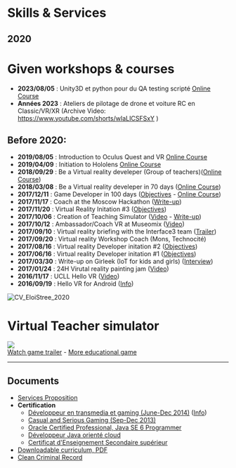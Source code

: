 # Skills & Services


## 2020

# Given workshops & courses

- **2023/08/05** : Unity3D et python pour du QA testing scripté [Online Course](https://github.com/EloiStree/2023_11_30_HelloGirleekQARC)
- **Années 2023** : Ateliers de pilotage de drone et voiture RC en Classic/VR/XR (Archive Video: https://www.youtube.com/shorts/wIaLICSFSxY )  

## Before 2020:

- **2019/08/05** : Introduction to Oculus Quest and VR [Online Course](https://github.com/EloiStree/CodeAndQuestsEveryDay/wiki)
- **2019/04/09** : Initiation to Hololens [Online Course](https://github.com/EloiStree/HelloHololens/wiki)
- **2018/09/29** : Be a Virtual reality develeper (Group of teachers)([Online Course](http://eloistree.page.link/vr))
- **2018/03/08** : Be a Virtual reality develeper in 70 days ([Online Course](http://eloistree.page.link/vr))
- **2017/12/11** : Game Developer in 100 days ([Objectives](http://www.technifutur.be/formations-informatique-formations-pour-demandeurs-d-emploi-formation-game-developer) - [Online Course](http://eloistree.page.link/unity/))      
- **2017/11/17** : Coach at the Moscow Hackathon ([Write-up](https://github.com/EloiStree/2017_11_18_MoscowMetro/wiki))
-  **2017/11/20** : Virtual Reality Initation #3 ([Objectives](https://github.com/EloiStree/Teaching/blob/master/Objectives/2017_11_20_HelloVR_Technobel.pdf))
-  **2017/10/06** : Creation of Teaching Simulator ([Video](https://youtu.be/GHykAvW7ZhE) - [Write-up](https://github.com/EloiStree/2017_10_06_KissYourTeacher/wiki))
-  **2017/10/12** : Ambassador/Coach VR at Museomix ([Video](https://www.facebook.com/museomixBE/videos/1113864978748669/))
-  **2017/09/10** : Virtual reality briefing with the Interface3 team ([Trailer](https://www.youtube.com/watch?v=dMkZRtVDVFs))
-  **2017/09/20** : Virtual reality Workshop Coach (Mons, Technocité)
-  **2017/08/16** : Virtual reality Developer initation #2 ([Objectives](https://github.com/EloiStree/Teaching/blob/master/Objectives/2017_08_16_HelloVR_Interface3.pdf)) 
-  **2017/06/16** : Virtual reality Developer initation #1 ([Objectives](https://github.com/EloiStree/Teaching/blob/master/Objectives/2017_06_26_HelloVR_Technocite.pdf)) 
-  **2017/03/30** : Write-up on Girleek (IoT for kids and girls) ([Interview](https://youtu.be/QYCJcKgF0b0))
-  **2017/01/24** : 24H Virutal reality painting jam ([Video](https://youtu.be/n6uqpYgrE2E))
-  **2016/11/17** : UCLL Hello VR ([Video](https://www.youtube.com/watch?v=c0H4T-7WbLo)) 
-  **2016/09/19** : Hello VR for Android ([Info](https://www.meetup.com/fr-FR/Virtual-Reality-in-Belgium/events/233084944/?eventId=233084944))


![CV_EloiStree_2020](https://github.com/EloiStree/Teaching/assets/20149493/cfdd3142-6303-49da-96fb-498cadb26db1)


# Virtual Teacher simulator 
[![](https://img.itch.zone/aW1hZ2UvMTgyMzI5Lzg1MjM1My5qcGc=/original/JFR7%2FY.jpg)](https://www.youtube.com/watch?v=GHykAvW7ZhE)     
[Watch game trailer](https://www.youtube.com/watch?v=GHykAvW7ZhE) - [More educational game](https://github.com/EloiStree/2017_10_06_KissYourTeacher/wiki)


 --------------------------------------
 
## Documents

- [Services Proposition](https://docs.google.com/document/d/1oYvmpW8AlGxmX0fbCQzUhDohjQRVh8333s01QkuKsxc/edit?usp=sharing)  
- __Certification__
  - [ Développeur en transmedia et gaming (June-Dec 2014)](http://www.technocite.be/index.php/fr/component/detailsform/?form=1019&utm_source=Sarbacane&utm_medium=email&utm_campaign=12%2F06%2F2014+Newsletter_transmedia_gaming) ([Info](https://www.technocite.be/index.php/blog/88-blog-it-jeu-video-formation-div/211-le-transmedia-et-le-gaming-lassociation-gagnante))
  - [Casual and Serious Gaming (Sep-Dec 2013)](https://www.exoa.fr/formation-en-developpement-de-jeux-video/)
  - [Oracle Certified Professional, Java SE 6 Programmer](http://jams.center/certifications/J2SE.JPG) 
  - [Développeur Java orienté cloud](http://jams.center/certifications/J2EE.JPG)
  - [Certificat d'Enseignement Secondaire supérieur](http://jams.center/certifications/CESS.JPG) 
- [Downloadable curriculum, PDF](http://jams.center/cv/2017_Eloi_cv_vr.pdf)
- [Clean Criminal Record](http://jams.center/cv/ExtraitCasierJudiciaire.pdf)

